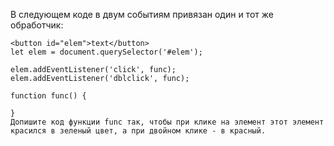 В следующем коде в двум событиям привязан один и тот же обработчик:
```
<button id="elem">text</button>
let elem = document.querySelector('#elem');

elem.addEventListener('click', func);
elem.addEventListener('dblclick', func);

function func() {
	
}
Допишите код функции func так, чтобы при клике на элемент этот элемент красился в зеленый цвет, а при двойном клике - в красный.